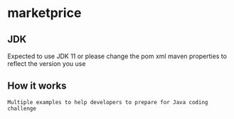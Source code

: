 # marketprice

## JDK
Expected to use JDK 11 or please change the pom xml maven properties to reflect the version you use

## How it works
	Multiple examples to help developers to prepare for Java coding challenge
	